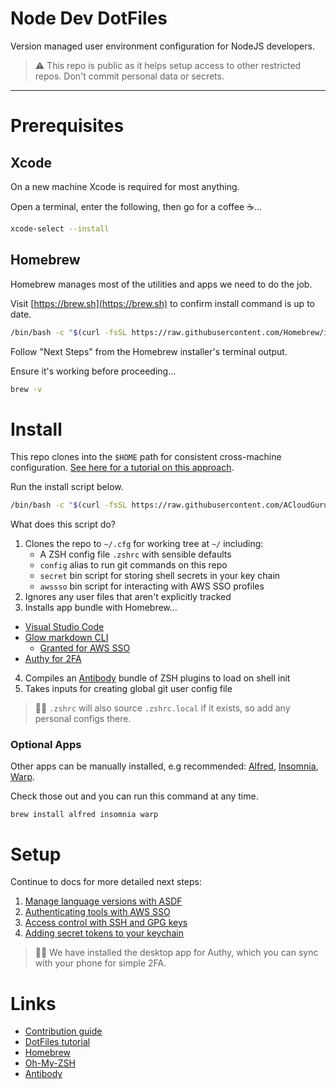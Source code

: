 [Homebrew]: https://docs.brew.sh/
[Oh-My-ZSH]: https://github.com/ohmyzsh/ohmyzsh/
[Antibody]: https://getantibody.github.io/
[Granted]: https://granted.dev
[Alfred]: https://www.alfredapp.com/
[Insomnia]: https://insomnia.rest/
[Warp]: https://www.warp.dev/
[VS-Code]: https://code.visualstucdio.com/
[Glow]: https://github.com/charmbracelet/glow
[Authy]: https://authy.com/
[Dotfiles-Tutorial]: https://www.atlassian.com/git/tutorials/dotfiles

# Node Dev DotFiles

Version managed user environment configuration for NodeJS developers.

> ⚠️ This repo is public as it helps setup access to other restricted repos.
> Don't commit personal data or secrets.

---

# Prerequisites

## Xcode

On a new machine Xcode is required for most anything.

Open a terminal, enter the following, then go for a coffee ☕...

```sh
xcode-select --install
```

## Homebrew

Homebrew manages most of the utilities and apps we need to do the job.

Visit [https://brew.sh](https://brew.sh) to confirm install command is up to date.

```sh
/bin/bash -c "$(curl -fsSL https://raw.githubusercontent.com/Homebrew/install/master/install.sh)"
```

Follow "Next Steps" from the Homebrew installer's terminal output.

Ensure it's working before proceeding...

```sh
brew -v
```

# Install

This repo clones into the `$HOME` path for consistent cross-machine configuration.
[See here for a tutorial on this approach][Dotfiles-Tutorial].

Run the install script below.

```sh
/bin/bash -c "$(curl -fsSL https://raw.githubusercontent.com/ACloudGuru/node-dev-dotfiles/trunk/bin/install-dotfiles)"
```

What does this script do?

1. Clones the repo to `~/.cfg` for working tree at `~/` including:
	- A ZSH config file `.zshrc` with sensible defaults
	- `config` alias to run git commands on this repo
	- `secret` bin script for storing shell secrets in your key chain
	- `awssso` bin script for interacting with AWS SSO profiles
2. Ignores any user files that aren't explicitly tracked
3. Installs app bundle with Homebrew...
  - [Visual Studio Code][VS-Code]
  - [Glow markdown CLI][Glow]
	- [Granted for AWS SSO][Granted]
  - [Authy for 2FA][Authy]
4. Compiles an [Antibody][Antibody] bundle of ZSH plugins to load on shell init
5. Takes inputs for creating global git user config file

> 💁‍♂️ `.zshrc` will also source `.zshrc.local` if it exists, so add any personal configs there.

### Optional Apps

Other apps can be manually installed, e.g recommended: [Alfred][Alfred], [Insomnia][Insomnia], [Warp][Warp].

Check those out and you can run this command at any time.

```
brew install alfred insomnia warp
```

# Setup

Continue to docs for more detailed next steps:

1. [Manage language versions with ASDF](./docs/ASDF.md)
2. [Authenticating tools with AWS SSO](./docs/AWSSSO.md)
3. [Access control with SSH and GPG keys](./docs/KEYS.md)
4. [Adding secret tokens to your keychain](./docs/SECRETS.md)

> 💁‍♀️ We have installed the desktop app for Authy, which you can sync with your phone for simple 2FA.

# Links

- [Contribution guide](./docs/CONTRIBUTING.md)
- [DotFiles tutorial][Dotfiles-Tutorial]
- [Homebrew][Homebrew]
- [Oh-My-ZSH][Oh-My-ZSH]
- [Antibody][Antibody]
